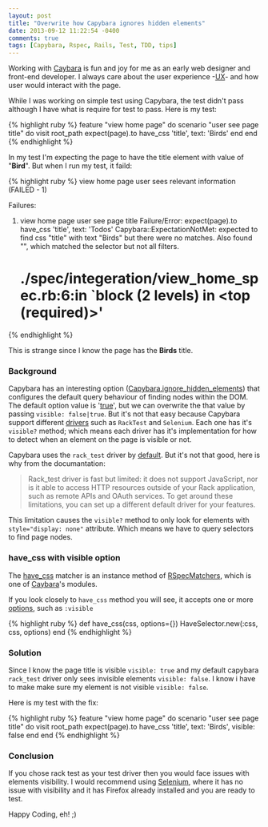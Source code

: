 ```yaml
---
layout: post
title: "Overwrite how Capybara ignores hidden elements"
date: 2013-09-12 11:22:54 -0400
comments: true
tags: [Capybara, Rspec, Rails, Test, TDD, tips]
---
```


Working with [Caybara](http://rubydoc.info/github/jnicklas/capybara/master) is fun and joy for me as an early web designer and front-end developer. I always care about the user experience -[UX](https://en.wikipedia.org/wiki/User_experience)- and how user would interact with the page.

While I was working on simple test using Capybara, the test didn't pass although I have what is require for test to pass. Here is my test:
 
{% highlight ruby %} 
	feature "view home page" do
 		scenario "user see page title" do
 	  	visit root_path
 	   	expect(page).to have_css 'title', text: 'Birds'
		end 
	end
{% endhighlight %}


In my test I'm expecting the page to have the title element with value of "**Bird**". But when I run my test, it faild:

{% highlight ruby %}
view home page
  user sees relevant information (FAILED - 1)

Failures:

  1) view home page user see page title
     Failure/Error: expect(page).to have_css 'title', text: 'Todos'
     Capybara::ExpectationNotMet:
       expected to find css "title" with text "Birds" but there were no matches. Also found "", which matched the selector but not all filters.
     # ./spec/integeration/view_home_spec.rb:6:in `block (2 levels) in <top (required)>'
{% endhighlight %}

This is strange since I know the page has the **Birds** title. 

### Background

Capybara has an interesting option ([Capybara.ignore_hidden_elements](https://github.com/jnicklas/capybara/blob/master/lib/capybara.rb#L20)) that configures the default query behaviour of finding nodes within the DOM. The default option value is '[true](https://github.com/jnicklas/capybara/blob/master/lib/capybara.rb#L352)', but we can overwrite the that value by passing `visible: false|true`. But it's not that easy because Capybara support different [drivers](https://github.com/jnicklas/capybara#drivers) such as `RackTest` and `Selenium`. Each one has it's `visible?` method; which means each driver has it's implementation for how to detect when an element on the page is visible or not. 

Capybara uses the `rack_test` driver by [default](https://github.com/jnicklas/capybara/blob/master/lib/capybara.rb#L50). But it's not that good, here is why from the documantation:

> Rack_test driver is fast but limited: it does not support JavaScript, nor is it able to access HTTP resources outside of your Rack application, such as remote APIs and OAuth services. To get around these limitations, you can set up a different default driver for your features.
 
This limitation causes the `visible?` method to only look for elements with `style="display: none"` attribute. Which means we have to query selectors to find page nodes.

### have_css with visible option

The [have_css](http://rubydoc.info/github/jnicklas/capybara/master/Capybara/RSpecMatchers:have_css) matcher is an instance method of [RSpecMatchers](http://rubydoc.info/github/jnicklas/capybara/master/frames/Capybara/RSpecMatchers), which is one of [Caybara](http://rubydoc.info/github/jnicklas/capybara/master)'s modules. 

If you look closely to `have_css` method you will see, it accepts one or more [options](http://rubydoc.info/github/jnicklas/capybara/master/Capybara/Query), such as `:visible` 

{% highlight ruby %}
def have_css(css, options={})
  HaveSelector.new(:css, css, options)
end
{% endhighlight %}

### Solution

Since I know the page title is visible `visible: true` and my default capybara `rack_test` driver only sees invisible elements `visible: false`. I know i have to make make sure my element is not visible `visible: false`.

Here is my test with the fix:

{% highlight ruby %}
 feature "view home page" do
 	scenario "user see page title" do
 	   visit root_path
 	   expect(page).to have_css 'title', text: 'Birds', visible: false
 	 end 
end
{% endhighlight %}

### Conclusion

If you chose rack test as your test driver then you would face issues with elements visibility. I would recommend using [Selenium](https://github.com/jnicklas/capybara#selenium), where it has no issue with visibility and it has Firefox already installed and you are ready to test.

Happy Coding, eh! ;)
